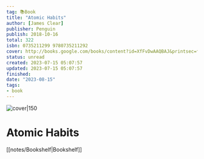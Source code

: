 ```yaml
---
tag: 📚Book
title: "Atomic Habits"
author: [James Clear]
publisher: Penguin
publish: 2018-10-16
total: 322
isbn: 0735211299 9780735211292
cover: http://books.google.com/books/content?id=XfFvDwAAQBAJ&printsec=frontcover&img=1&zoom=1&edge=curl&source=gbs_api
status: unread
created: 2023-07-15 05:07:57
updated: 2023-07-15 05:07:57
finished: 
date: "2023-08-15"
tags:
- book
---
```


![cover|150](http://books.google.com/books/content?id=XfFvDwAAQBAJ&printsec=frontcover&img=1&zoom=1&edge=curl&source=gbs_api)

# Atomic Habits
[[notes/Bookshelf|Bookshelf]]